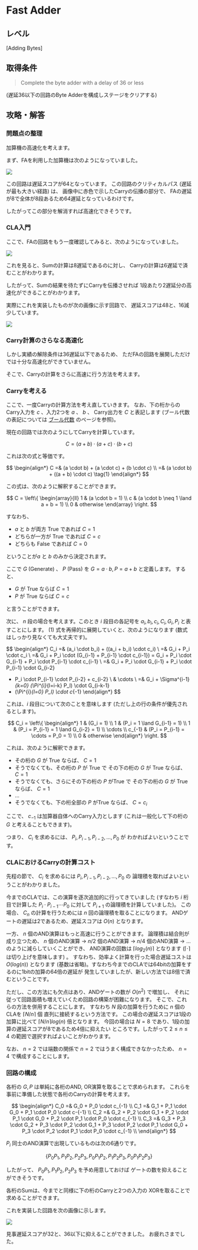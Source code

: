 # Fast Adder

## レベル

[Adding Bytes]

## 取得条件

> Complete the byte adder with a delay of 36 or less

(遅延36以下の回路のByte Adderを構成しステージをクリアする)

## 攻略・解答

### 問題点の整理

加算機の高速化を考えます。

まず、FAを利用した加算機は次のようになっていました。

![](https://gyazo.com/b70cef44e75aacf74df0c35a43bc37c5.png)

この回路は遅延スコアが64となっています。
この回路のクリティカルパス (遅延が最も大きい経路) は、
画像中に赤色で示したCarryの伝播の部分で、
FAの遅延が8で全体が8段あるため64遅延となっているわけです。

したがってこの部分を解消すれば高速化できそうです。

### CLA入門

ここで、FAの回路をもう一度確認してみると、次のようになっていました。

![](https://gyazo.com/2555d2b7e34e906bc4c74b6bfdda2e21.png)

これを見ると、Sumの計算は8遅延であるのに対し、
Carryの計算は6遅延で済むことがわかります。

したがって、Sumの結果を待たずにCarryを伝播させれば
1段あたり2遅延分の高速化ができることがわかります。

実際にこれを実装したものが次の画像に示す回路で、
遅延スコアは48と、16減少しています。

![](https://gyazo.com/d932dd39906e4bb46e1802f0fda792c8.png)

### Carry計算のさらなる高速化

しかし実績の解除条件は36遅延以下であるため、
ただFAの回路を展開しただけでは十分な高速化ができていません。

そこで、Carryの計算をさらに高速に行う方法を考えます。

### Carryを考える

ここで、一度Carryの計算方法を考え直していきます。
なお、下の桁からのCarry入力を $c$ 、入力2つを $a$ 、 $b$ 、
Carry出力を $C$ と表記します
(ブール代数の表記については [ブール代数](#bool_algebra) のページを参照)。

現在の回路では次のようにしてCarryを計算しています。

$$
C = (a + b) \cdot (a + c) \cdot (b + c)
$$

これは次の式と等価です。

$$
\begin{align*}
C
=& (a \cdot b) + (a \cdot c) + (b \cdot c) \\
=& (a \cdot b) + ((a + b) \cdot c) \tag{1}
\end{align*}
$$

この式は、次のように解釈することができます。

$$
C = \left\{
\begin{array}{ll}
1 & (a \cdot b = 1) \\
c & (a \cdot b \neq 1 \land a + b = 1) \\
0 & otherwise
\end{array}
\right.
$$

すなわち、

- $a$ と $b$ が両方 <span class="T">True</span> であれば $C = 1$
- どちらが一方が <span class="T">True</span> であれば $C = c$
- どちらも <span class="F">False</span> であれば $C = 0$

ということが$a$ と $b$ のみから決定されます。

ここで $G$ (Generate) 、 $P$ (Pass) を
$G = a \cdot b, P = a + b$ と定義します。
すると、

- $G$ が <span class="True">True</span> ならば $C = 1$
- $P$ が <span class="True">True</span> ならば $C = c$

と言うことができます。

次に、 $n$ 段の場合を考えます。このとき $i$ 段目の各記号を
$a_i, b_i, c_i, C_i, G_i, P_i$ と表すことにします。
$(1)$ 式を再帰的に展開していくと、次のようになります
(数式はしっかり見なくても大丈夫です)。

$$
\begin{align*}
C_i
=& (a_i \cdot b_i) + ((a_i + b_i) \cdot c_i) \\
=& G_i + P_i \cdot c_i \\
=& G_i + P_i \cdot (G_{i-1} + P_{i-1} \cdot c_{i-1})
=  G_i + P_i \cdot G_{i-1} + P_i \cdot P_{i-1} \cdot c_{i-1} \\
=& G_i + P_i \cdot G_{i-1} + P_i \cdot P_{i-1} \cdot G_{i-2}
  + P_i \cdot P_{i-1} \cdot P_{i-2} + c_{i-2} \\
& \cdots \\
=& G_i + \Sigma^{i-1}_{k=0} (\Pi^{i}_{l=i-k} P_l) \cdot G_{i-k-1}
  + (\Pi^{i}_{l=0} P_l) \cdot c_{-1}
\end{align*}
$$

これは、$i$ 段目について次のことを意味します
(ただし上の行の条件が優先されるとします)。

$$
C_i = \left\{
\begin{align*}
1 & (G_i = 1) \\
1 & (P_i = 1 \land G_{i-1} = 1) \\
1 & (P_i =  P_{i-1} = 1 \land G_{i-2} = 1) \\
\cdots \\
c_{-1} & (P_i = P_{i-1} = \cdots = P_0 = 1) \\
0 & otherwise
\end{align*}
\right.
$$

これは、次のように解釈できます。

- その桁の $G$ が <span class="T">True</span> ならば、 $C = 1$
- そうでなくても、その桁の $P$ が <span class="T">True</span> で
  その下の桁の $G$ が <span class="T">True</span> ならば、 $C = 1$
- そうでなくても、さらにその下の桁の $P$ が<span class="T">True</span> で
  その下の桁の $G$ が <span class="T">True</span> ならば、 $C = 1$
- ...
- そうでなくても、下の桁全部の $P$ が<span class="T">True</span> ならば、
  $C = c_i$

ここで、 $c_{-1}$ は加算器自体へのCarry入力とします
(これは一般化して下の桁の $G$ と考えることもできます)。

つまり、 $C_i$ を求めるには、 $P_i, P_{i-1}, P_{i-2}, ..., P_0$ が
わかればよいということです。

### CLAにおけるCarryの計算コスト

先程の節で、 $C_i$ を求めるには $P_i, P_{i-1}, P_{i-2}, ..., P_0$ の
論理積を取ればよいということがわかりました。

今までのCLAでは、この演算を逐次追加的に行ってきていました
(すなわち $i$ 桁目で計算した $P_i \cdot P_{i-1} \cdots P_0$ に対して
$P_{i+1}$ の論理積を計算していました)。
この場合、 $C_n$ の計算を行うためには $n$ 回の論理積を取ることになります。
ANDゲートの遅延は2であるため、遅延スコアは $O(n)$ となります。

一方、 $n$ 個のAND演算はもっと高速に行うことができます。
論理積は結合則が成り立つため、 $n$ 個のAND演算 → $n/2$ 個のAND演算
→ $n/4$ 個のAND演算 → ... のように減らしていくことができ、
AND演算の回数は $\lceil log_2(n) \rceil$ となります
($\lceil\cdot\rceil$ は切り上げを意味します) 。
すなわち、効率よく計算を行った場合遅延コストは $O(log(n))$ となります
(基数は省略)。すなわち今までのCLAでは64bitの加算をするのに1bitの加算の64倍の遅延が
発生していましたが、新しい方法では8倍で済むということです。

ただし、この方法にも欠点はあり、ANDゲートの数が $O(n^2)$ で増加し、
それに従って回路面積も増えていくため回路の構築が困難になります。
そこで、これらの方法を併用することにします。
すなわち $N$ 段の加算を行うために $n$ 個のCLAを $\lceil N/n\rceil$ 個
直列に接続するという方法です。
この場合の遅延スコアは1段の加算に比べて $\lceil N/n\rceil log(n)$ 倍となります。
今回の場合は $N=8$ であり、1段の加算の遅延スコアが8であるため4倍に抑えたい
ところです。したがって $2 \leq n \leq 4$ の範囲で選択すればよいことがわかります。

なお、 $n=2$ では端数の関係で $n=2$ ではうまく構成できなかったため、
$n=4$ で構成することにします。

### 回路の構成

各桁の $G, P$ は単純に各桁のAND, OR演算を取ることで求められます。
これらを事前に準備した状態で各桁のCarryの計算を考えます。

$$
\begin{align*}
C_0 =& G_0 + P_0 \cdot c_{-1} \\
C_1 =& G_1
     + P_1 \cdot G_0
     + P_1 \cdot P_0 \cdot c-{-1} \\
C_2 =& G_2
     + P_2 \cdot G_1
     + P_2 \cdot P_1 \cdot G_0
     + P_2 \cdot P_1 \cdot P_0 \cdot c_{-1} \\
C_3 =& G_3
     + P_3 \cdot G_2
     + P_3 \cdot P_2 \cdot G_1
     + P_3 \cdot P_2 \cdot P_1 \cdot G_0
     + P_3 \cdot P_2 \cdot P_1 \cdot P_0 \cdot c_{-1} \\
\end{align*}
$$

$P_i$ 同士のAND演算で出現しているものは次の6通りです。

$$
\{
    P_0 P_1,
    P_1 P_2,
    P_2 P_3,
    P_0 P_1 P_2,
    P_1 P_2 P_3,
    P_0 P_1 P_2 P_3
\}
$$

したがって、 $P_0 P_1, P_1 P_2, P_2 P_3$ を予め用意しておけば
ゲートの数を抑えることができそうです。

各桁のSumは、今までと同様に下の桁のCarryと2つの入力の
XORを取ることで求めることができます。

これを実装した回路を次の画像に示します。

![](https://gyazo.com/594afc9855b76a0a1136071a3477b6e8.png)

見事遅延スコアが32と、36以下に抑えることができました。
お疲れさまでした。